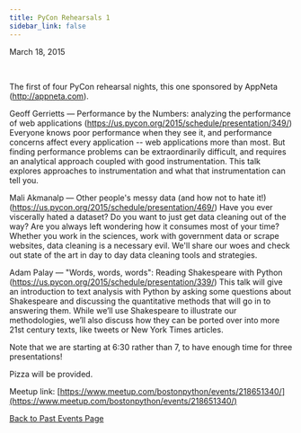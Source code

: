```yaml
---
title: PyCon Rehearsals 1
sidebar_link: false
---
```


March 18, 2015


   

The first of four PyCon rehearsal nights, this one sponsored by AppNeta (http://appneta.com).

Geoff Gerrietts — Performance by the Numbers: analyzing the performance of web applications (https://us.pycon.org/2015/schedule/presentation/349/)
Everyone knows poor performance when they see it, and performance concerns affect every application -- web applications more than most. But finding performance problems can be extraordinarily difficult, and requires an analytical approach coupled with good instrumentation. This talk explores approaches to instrumentation and what that instrumentation can tell you.

Mali Akmanalp — Other people's messy data (and how not to hate it!) (https://us.pycon.org/2015/schedule/presentation/469/)
Have you ever viscerally hated a dataset? Do you want to just get data cleaning out of the way? Are you always left wondering how it consumes most of your time? Whether you work in the sciences, work with government data or scrape websites, data cleaning is a necessary evil. We'll share our woes and check out state of the art in day to day data cleaning tools and strategies.

Adam Palay — "Words, words, words": Reading Shakespeare with Python (https://us.pycon.org/2015/schedule/presentation/339/)
This talk will give an introduction to text analysis with Python by asking some questions about Shakespeare and discussing the quantitative methods that will go in to answering them. While we’ll use Shakespeare to illustrate our methodologies, we’ll also discuss how they can be ported over into more 21st century texts, like tweets or New York Times articles.

Note that we are starting at 6:30 rather than 7, to have enough time for three presentations!

Pizza will be provided.


Meetup link: [https://www.meetup.com/bostonpython/events/218651340/](https://www.meetup.com/bostonpython/events/218651340/)

[Back to Past Events Page](index.md)